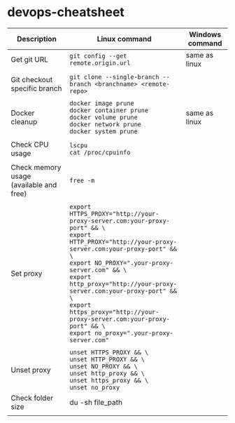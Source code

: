 # devops-cheatsheet

|Description|Linux command|Windows command|
|--|--|--|
|Get git URL|`git config --get remote.origin.url`|same as linux|
| | | |
|Git checkout specific branch |`git clone --single-branch --branch <branchname> <remote-repo>` | |
| | | |
|Docker cleanup|`docker image prune` <br> `docker container prune` <br> `docker volume prune` <br> `docker network prune` <br> `docker system prune`|same as linux |
| | | |
|Check CPU usage |`lscpu` <br> `cat /proc/cpuinfo` | |
| | | |
|Check memory usage (available and free) |`free -m` | |
| | | |
|Set proxy |`export HTTPS_PROXY="http://your-proxy-server.com:your-proxy-port" && \` <br> `export HTTP_PROXY="http://your-proxy-server.com:your-proxy-port" && \` <br> `export NO_PROXY=".your-proxy-server.com" && \` <br> `export http_proxy="http://your-proxy-server.com:your-proxy-port" && \` <br> `export https_proxy="http://your-proxy-server.com:your-proxy-port" && \` <br> `export no_proxy=".your-proxy-server.com"` | |
| | | |
|Unset proxy |`unset HTTPS_PROXY && \` <br> `unset HTTP_PROXY && \` <br> `unset NO_PROXY && \` <br> `unset http_proxy && \` <br> `unset https_proxy && \` <br> `unset no_proxy` | |
|Check folder size |du -sh file_path | |
| | | |
